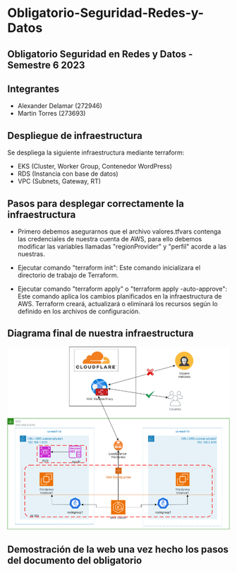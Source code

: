 # Obligatorio-Seguridad-Redes-y-Datos
Obligatorio Seguridad en Redes y Datos - Semestre 6 2023
---
## Integrantes
- Alexander Delamar (272946)
- Martin Torres (273693)

## Despliegue de infraestructura
Se despliega la siguiente infraestructura mediante terraform:

* EKS (Cluster, Worker Group, Contenedor WordPress)
* RDS (Instancia con base de datos)
* VPC (Subnets, Gateway, RT)

## Pasos para desplegar correctamente la infraestructura
* Primero debemos asegurarnos que el archivo valores.tfvars contenga las credenciales de nuestra cuenta de AWS, para ello debemos modificar las variables llamadas "regionProvider" y "perfil" acorde a las nuestras.

* Ejecutar comando "terraform init": Este comando inicializara el directorio de trabajo de Terraform. 

* Ejecutar comando "terraform apply" o "terraform apply -auto-approve": Este comando aplica los cambios planificados en la infraestructura de AWS. Terraform creará, actualizará o eliminará los recursos según lo definido en los archivos de configuración.

## Diagrama final de nuestra infraestructura
[![Diagrama](./img/diagramaSRD.drawio.png)](./img/diagramaSRD.drawio.png)

## Demostración de la web una vez hecho los pasos del documento del obligatorio
